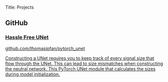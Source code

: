 Title: Projects

<section class="projects">
    <h2>GitHub</h2>
    <section class="project-list">
            <div class="project-wrapper">
        <a href="https://github.com/thomasjpfan/pytorch_unet">
                <h3>Hassle Free UNet</h3>
                <span>github.com/thomasjpfan/pytorch_unet</span>
                <p>Constructing a UNet requires you to keep track of every signal size that flow through the UNet. This can lead to size mismatches when constructing the neutral network. This PyTorch UNet module that calculates the sizes during model initialization.</p>
        </a>
            </div>
            <!-- <div class="project-wrapper">
        <a  href="https://github.com/thomasjpfan/pytorch_unet">
                <h3>Hassle Free UNet</h3>
                <span>github.com/thomasjpfan/pytorch_unet</span>
                <p>Constructing a UNet requires you to keep track of every signal size that flow through the UNet. </p>
        </a>
            </div> -->
    </section>
</section>
<!--
<section class="projects">
    <h2>Visualizations</h2>
    <section class="project-list">
            <div class="project-wrapper">
        <a href="https://github.com/thomasjpfan/pytorch_unet">
                <h3>Hassle Free UNet</h3>
                <span>github.com/thomasjpfan/pytorch_unet</span>
                <p>Constructing a UNet requires you to keep track of every signal size that flow through the UNet. This can lead to size mismatches when constructing the neutral network. This PyTorch UNet module that calculates the sizes during model initialization.</p>
        </a>
            </div>
    </section>
</section> -->
